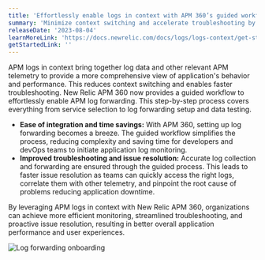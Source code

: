 ```yaml
---
title: 'Effortlessly enable logs in context with APM 360’s guided workflow for log forwarding'
summary: 'Minimize context switching and accelerate troubleshooting by effortlessly enabling APM log forwarding. '
releaseDate: '2023-08-04'
learnMoreLink: 'https://docs.newrelic.com/docs/logs/logs-context/get-started-logs-context/#response-time-example'
getStartedLink: ''
---
```


APM logs in context bring together log data and other relevant APM telemetry to provide a more comprehensive view of application's behavior and performance. This reduces context switching and enables faster troubleshooting. New Relic APM 360 now provides a guided workflow to effortlessly enable APM log forwarding. This step-by-step process covers everything from service selection to log forwarding setup and data testing.

- **Ease of integration and time savings:** With APM 360, setting up log forwarding becomes a breeze. The guided workflow simplifies the process, reducing complexity and saving time for developers and devOps teams to initiate application log monitoring.
- **Improved troubleshooting and issue resolution:** Accurate log collection and forwarding are ensured through the guided process. This leads to faster issue resolution as teams can quickly access the right logs, correlate them with other telemetry, and pinpoint the root cause of problems reducing application downtime.

By leveraging APM logs in context with New Relic APM 360, organizations can achieve more efficient monitoring, streamlined troubleshooting, and proactive issue resolution, resulting in better overall application performance and user experiences.

![Log forwarding onboarding](/images/apm_logforwarding.webp 'A screenshot that show onboarding workflow for APM log forwarding')
